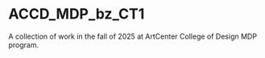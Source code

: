 # ACCD_MDP_bz_CT1
A collection of work in the fall of 2025 at ArtCenter College of Design MDP program.
